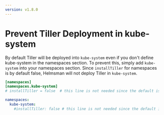 ```yaml
---
version: v1.8.0
---
```


# Prevent Tiller Deployment in kube-system

By default Tiller will be deployed into `kube-system` even if you don't define kube-system in the namespaces section. To prevent this, simply add `kube-system` into your namespaces section. Since `installTiller` for namespaces is by default false, Helmsman will not deploy Tiller in `kube-system`.

```toml
[namespaces]
[namespaces.kube-system]
# installTiller = false  # this line is not needed since the default is false, but can be added for human readability.
```
```yaml
namespaces:
  kube-system:
    #installTiller: false # this line is not needed since the default is false, but can be added for human readability.
```